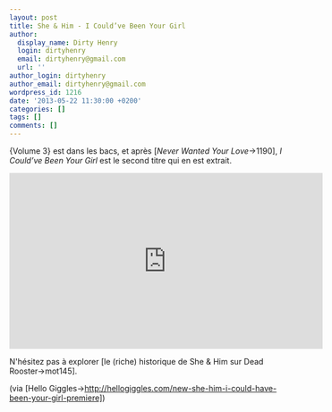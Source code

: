 ```yaml
---
layout: post
title: She & Him - I Could’ve Been Your Girl
author:
  display_name: Dirty Henry
  login: dirtyhenry
  email: dirtyhenry@gmail.com
  url: ''
author_login: dirtyhenry
author_email: dirtyhenry@gmail.com
wordpress_id: 1216
date: '2013-05-22 11:30:00 +0200'
categories: []
tags: []
comments: []
---
```

{Volume 3} est dans les bacs, et après [*Never Wanted Your Love*->1190], *I Could’ve Been Your Girl* est le second titre qui en est extrait.

<iframe width="560" height="315" src="http://www.youtube.com/embed/CajPifzYyRs" frameborder="0" allowfullscreen></iframe>

N'hésitez pas à explorer [le (riche) historique de She & Him sur Dead Rooster->mot145].

(via [Hello Giggles->http://hellogiggles.com/new-she-him-i-could-have-been-your-girl-premiere])

